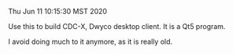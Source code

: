 Thu Jun 11 10:15:30 MST 2020

Use this to build CDC-X, Dwyco desktop client. It is a Qt5 program.

I avoid doing much to it anymore, as it is really old.
